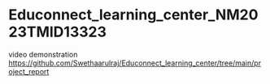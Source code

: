 # Educonnect_learning_center_NM2023TMID13323
video demonstration https://github.com/Swethaarulraj/Educonnect_learning_center/tree/main/project_report
